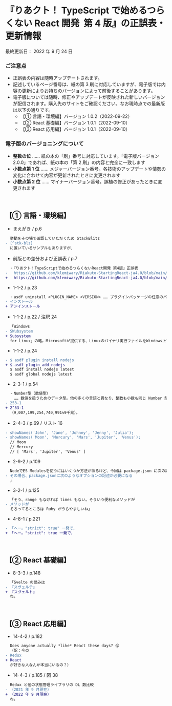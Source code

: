 <!-- markdownlint-disable MD010 MD029 MD032 -->

# 『りあクト！ TypeScript で始めるつらくない React 開発 &nbsp;第 4 版』の正誤表・更新情報

最終更新日： 2022 年 9 月 24 日

### ご注意点

- 正誤表の内容は随時アップデートされます。
- 記述しているページ番号は、紙の第 3 刷に対応していますが、電子版では内容の更新によりお持ちのバージョンによって前後することがあります。
- 電子版については随時、修正やアップデートが反映された新しいバージョンが配信されます。購入先のサイトをご確認ください。なお現時点での最新版は以下の通りです。
  - 【① 言語・環境編】バージョン 1.0.2（2022-09-22）
  - 【② React 基礎編】バージョン 1.0.1（2022-09-10）
  - 【③ React 応用編】バージョン 1.0.1（2022-09-10）

### 電子版のバージョニングについて

- **整数の位** …… 紙の本の「刷」番号に対応しています。「電子版バージョン 2.0.0」であれば、紙の本の「第 2 刷」の内容と完全に一致します
- **小数点第 1 位** …… メジャーバージョン番号。各技術のアップデートや情勢の変化に合わせて内容が更新されたときに変更されます
- **小数点第 2 位** …… マイナーバージョン番号。誤植の修正があったときに変更されます

<br />

## 【① 言語・環境編】

- まえがき / p.6

```diff
  挙動をその場で確認していただくため StackBlitz
- [^stk-blz]
  に置いているサンプルもありますが、
```

- 前版との差分および正誤表 / p.7

```diff
  ・『りあクト！TypeScriptで始めるつらくないReact開発 第4版』正誤表
- 　https://github.com/klemiwary/Riakuto-StartingReact-ja4.0/blob/main/errat.md
+ 　https://github.com/klemiwary/Riakuto-StartingReact-ja4.0/blob/main/errata.md
```

- 1-1-2 / p.23

```diff
  ・asdf uninstall <PLUGIN_NAME> <VERSION> …… プラグインパッケージの任意のバージョンを
- インストール
+ アンインストール
```

- 1-1-2 / p.22 / 注釈 24

```diff
  「Windows
- SWubsystem
+ Subsystem
  for Linux」の略。Microsoftが提供する、Linuxのバイナリ実行ファイルをWindows上でネイティブ実行するための互換レイヤー。
```

- 1-1-2 / p.24

```diff
- $ asdf plugin install nodejs
+ $ asdf plugin add nodejs
  $ asdf install nodejs latest
  $ asdf global nodejs latest
```

- 2-3-1 / p.54

```diff
  ・Number型（数値型）
  　…… 数値を扱うためのデータ型。他の多くの言語と異なり、整数も小数も同じ Number 型になる。扱うことができる最大値は
- 253-1
+ 2^53-1
  （9,007,199,254,740,991≒9千兆）。
```

- 2-4-3 / p.69 / リスト 16

```diff
- showNames('John', 'Jane', 'Johnny', 'Jenny', 'Julia');
- showNames('Moon', 'Mercury', 'Mars', 'Jupiter', 'Venus');
  // Moon
  // Mercury
  // [ 'Mars', 'Jupiter', 'Venus' ]
```

- 2-9-2 / p.109

```diff
  NodeでES Modulesを使うにはいくつか方法があるけど、今回は package.json に次の設定を入れる方法を採用する。
- その場合、package.jsonに次のようなオプションの記述が必要になる
  」
```

- 3-2-1 / p.125

```diff
  「そう、range もなければ times もない。そういう便利なメソッドが
- メソッドが
  そろってるところは Ruby がうらやましいね」
```

- 4-8-1 / p.221

```diff
- 「へー。"strict": true" 一発で、
+ 「へー。"strict": true 一発で、
```

<br />

## 【② React 基礎編】

- 8-3-3 / p.148

```diff
  「Svelte の読みは
- 『スヴェルテ』
+ 『スヴェルト』
  ね。
```

<br />

## 【③ React 応用編】

- 14-4-2 / p.182

```diff
  Does anyone actually *like* React these days? 😛
  （訳：今の
- Redux
+ React
  が好きな人なんか本当にいるの？）
```

- 14-4-3 / p.185 / 図 38

```diff
  Redux と他の状態管理ライブラリの DL 数比較
- （2021 年 9 月現在）
+ （2022 年 9 月現在）
  ね。
```
